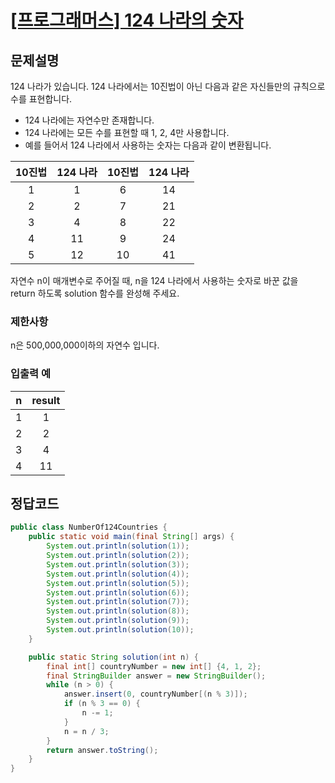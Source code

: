 # [\[프로그래머스\] 124 나라의 숫자](https://programmers.co.kr/learn/courses/30/lessons/12899)

## 문제설명
124 나라가 있습니다. 124 나라에서는 10진법이 아닌 다음과 같은 자신들만의 규칙으로 수를 표현합니다.

- 124 나라에는 자연수만 존재합니다.
- 124 나라에는 모든 수를 표현할 때 1, 2, 4만 사용합니다.
- 예를 들어서 124 나라에서 사용하는 숫자는 다음과 같이 변환됩니다.

10진법 | 124 나라 | 10진법 | 124 나라
:---: | :---: | :---: | :---:
1 | 1 | 6 | 14
2 | 2 | 7 | 21
3 | 4 | 8 | 22
4 | 11 | 9 | 24
5 | 12 | 10 | 41

자연수 n이 매개변수로 주어질 때, n을 124 나라에서 사용하는 숫자로 바꾼 값을 return 하도록 solution 함수를 완성해 주세요.

### 제한사항
n은 500,000,000이하의 자연수 입니다.

### 입출력 예
n | result
:---: | :---:
1 | 1
2 | 2
3 | 4
4 | 11

## 정답코드
```java
public class NumberOf124Countries {
    public static void main(final String[] args) {
        System.out.println(solution(1));
        System.out.println(solution(2));
        System.out.println(solution(3));
        System.out.println(solution(4));
        System.out.println(solution(5));
        System.out.println(solution(6));
        System.out.println(solution(7));
        System.out.println(solution(8));
        System.out.println(solution(9));
        System.out.println(solution(10));
    }

    public static String solution(int n) {
        final int[] countryNumber = new int[] {4, 1, 2};
        final StringBuilder answer = new StringBuilder();
        while (n > 0) {
            answer.insert(0, countryNumber[(n % 3)]);
            if (n % 3 == 0) {
                n -= 1;
            }
            n = n / 3;
        }
        return answer.toString();
    }
}

```

